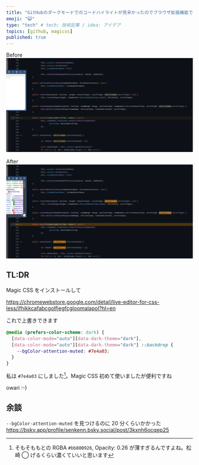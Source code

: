 ```yaml
---
title: "GitHubのダークモードでのコードハイライトが見辛かったのでブラウザ拡張機能で見やすくした"
emoji: "😺"
type: "tech" # tech: 技術記事 / idea: アイデア
topics: [github, magicss]
published: true
---
```


Before
![alt text](/images/github-dark-highlight/image.png)

After
![alt text](/images/github-dark-highlight/image-1.png)

## TL:DR

Magic CSS をインストールして

https://chromewebstore.google.com/detail/live-editor-for-css-less/ifhikkcafabcgolfjegfcgloomalapol?hl=en

これで上書きできます

```css
@media (prefers-color-scheme: dark) {
  [data-color-mode="auto"][data-dark-theme="dark"],
  [data-color-mode="auto"][data-dark-theme="dark"] ::backdrop {
    --bgColor-attention-muted: #7e4a03;
  }
}
```

私は `#7e4a03` にしました[^1]。Magic CSS 初めて使いましたが便利ですね

[^1]: そもそももとの RGBA `#bb800926`, Opacity: 0.26 が薄すぎるんですよね。松崎 ◯ げるくらい濃くていいと思います

owari :-)

## 余談

`--bgColor-attention-muted` を見つけるのに 20 分くらいかかった
https://bsky.app/profile/senkenn.bsky.social/post/3kxnh6ocqep25
